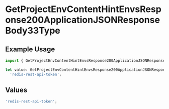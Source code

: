 # GetProjectEnvContentHintEnvsResponse200ApplicationJSONResponseBody33Type

## Example Usage

```typescript
import { GetProjectEnvContentHintEnvsResponse200ApplicationJSONResponseBody33Type } from '@vercel/client/models/operations';

let value: GetProjectEnvContentHintEnvsResponse200ApplicationJSONResponseBody33Type =
  'redis-rest-api-token';
```

## Values

```typescript
'redis-rest-api-token';
```
